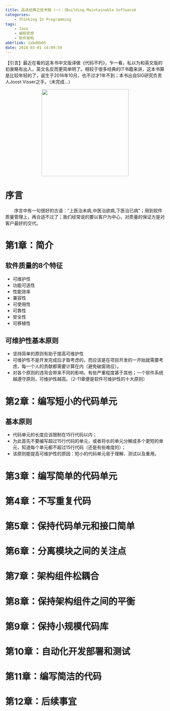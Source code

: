```yaml
---
title: 品读经典之技术辑（一）：《Building Maintainable Software》
categories: 
	- Thinking In Programming
tags: 
	- Java
	- 编程思想
	- 软件架构
abbrlink: 2abd0b05
date: 2018-03-01 14:09:59
---
```

【引言】最近在看的这本书中文版译做《代码不朽》，乍一看，私以为和英文版的初衷略有出入，英文名反而更简单明了。相较于很多经典的IT书籍来讲，这本书算是比较年轻的了，诞生于2016年10月，也不过才1年不到；本书出自SIG研究负责人Joost Visser之手。（未完成...）
<div align=center><img src="/img/2018-05-24-06.jpg" width="275"/></div>
<!-- more -->

# 序言
&emsp;&emsp;序言中有一句很好的古语：“上医治未病,中医治欲病,下医治已病”；用到软件质量管理上，再合适不过了；我们经常说的要以客户为中心，对质量的保证方是对客户最好的交代。

# 第1章：简介
## 软件质量的8个特征
+ 可维护性
+ 功能可适性
+ 性能效率
+ 兼容性
+ 可使用性
+ 可靠性
+ 安全性
+ 可移植性

## 可维护性基本原则
+ 坚持简单的原则有助于提高可维护性
+ 可维护性不是开发完成后才取考虑的，而应该是在项目开发的一开始就需要考虑，每一个人的贡献都需要计算在内（避免破窗效应）。
+ 对各个原则的违背会带来不同的影响，有些严重程度甚于其他；一个软件系统越遵守原则，可维护性越高。（2-11章便是软件可维护性的十大原则）

# 第2章：编写短小的代码单元
## 基本原则
+ 代码单元的长度应该限制在15行代码以内；
+ 为此首先不要编写超过15行代码的单元，或者将长的单元分解成多个更短的单元，知道每个单元都不超过15行代码（还是有些难度的）；
+ 该原则能提高可维护性的原因：短小的代码单元易于理解、测试以及重用。

# 第3章：编写简单的代码单元

# 第4章：不写重复代码

# 第5章：保持代码单元和接口简单

# 第6章：分离模块之间的关注点

# 第7章：架构组件松耦合

# 第8章：保持架构组件之间的平衡

# 第9章：保持小规模代码库

# 第10章：自动化开发部署和测试

# 第11章：编写简洁的代码

# 第12章：后续事宜